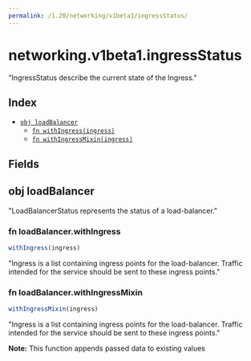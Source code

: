 ```yaml
---
permalink: /1.20/networking/v1beta1/ingressStatus/
---
```


# networking.v1beta1.ingressStatus

"IngressStatus describe the current state of the Ingress."

## Index

* [`obj loadBalancer`](#obj-loadbalancer)
  * [`fn withIngress(ingress)`](#fn-loadbalancerwithingress)
  * [`fn withIngressMixin(ingress)`](#fn-loadbalancerwithingressmixin)

## Fields

## obj loadBalancer

"LoadBalancerStatus represents the status of a load-balancer."

### fn loadBalancer.withIngress

```ts
withIngress(ingress)
```

"Ingress is a list containing ingress points for the load-balancer. Traffic intended for the service should be sent to these ingress points."

### fn loadBalancer.withIngressMixin

```ts
withIngressMixin(ingress)
```

"Ingress is a list containing ingress points for the load-balancer. Traffic intended for the service should be sent to these ingress points."

**Note:** This function appends passed data to existing values